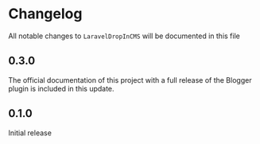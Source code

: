 # Changelog

All notable changes to `LaravelDropInCMS` will be documented in this file

## 0.3.0

The official documentation of this project with a full release of the Blogger plugin is
included in this update.

## 0.1.0

Initial release
